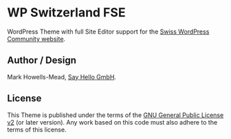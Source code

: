 # WP Switzerland FSE

WordPress Theme with full Site Editor support for the [Swiss WordPress Community website](https://www.wpswitzerland.ch/).

## Author / Design

Mark Howells-Mead, [Say Hello GmbH](https://sayhello.ch/).

## License

This Theme is published under the terms of the [GNU General Public License v2](http://www.gnu.org/licenses/gpl-2.0.html) (or later version). Any work based on this code must also adhere to the terms of this license.
